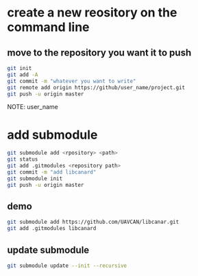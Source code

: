 # create a new reository on the command line 
## move to the repository you want it to push
```bash
git init
git add -A
git commit -m "whatever you want to write"
git remote add origin https://github/user_name/project.git
git push -u origin master
```
NOTE: user_name 
# add submodule
```bash
git submodule add <rpository> <path>
git status
git add .gitmodules <repository path>
git commit -m "add libcanard"
git submodule init
git push -u origin master
```
## demo
```bash
git submodule add https://github.com/UAVCAN/libcanar.git
git add .gitmodules libcanard
```
## update submodule
```bash
git submodule update --init --recursive
```
